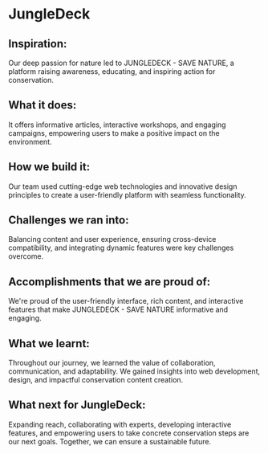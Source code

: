 # JungleDeck

## Inspiration:
 Our deep passion for nature led to JUNGLEDECK - SAVE NATURE, a platform raising awareness, educating, and inspiring action for conservation. 

## What it does: 
It offers informative articles, interactive workshops, and engaging campaigns, empowering users to make a positive impact on the environment. 

## How we build it: 
Our team used cutting-edge web technologies and innovative design principles to create a user-friendly platform with seamless functionality. 

## Challenges we ran into: 
Balancing content and user experience, ensuring cross-device compatibility, and integrating dynamic features were key challenges overcome. 

## Accomplishments that we are proud of: 
We're proud of the user-friendly interface, rich content, and interactive features that make JUNGLEDECK - SAVE NATURE informative and engaging. 

## What we learnt:
Throughout our journey, we learned the value of collaboration, communication, and adaptability. We gained insights into web development, design, and impactful conservation content creation.

## What next for JungleDeck: 
Expanding reach, collaborating with experts, developing interactive features, and empowering users to take concrete conservation steps are our next goals. Together, we can ensure a sustainable future.
